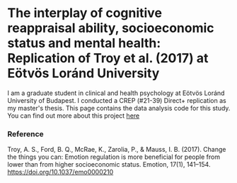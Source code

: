 # The interplay of cognitive reappraisal ability, socioeconomic status and mental health: Replication of Troy et al. (2017) at Eötvös Loránd University 
I am a graduate student in clinical and health psychology at Eötvös Loránd University of Budapest. 
I conducted a CREP (#21-39) Direct+ replication as my master's thesis.
This page contains the data analysis code for this study.
You can find out more about this project [here](https://osf.io/d2mk7/)
### Reference
Troy, A. S., Ford, B. Q., McRae, K., Zarolia, P., & Mauss, I. B. (2017). Change the things you can: Emotion regulation is more beneficial for people from lower than from higher socioeconomic status. Emotion, 17(1), 141–154. https://doi.org/10.1037/emo0000210
